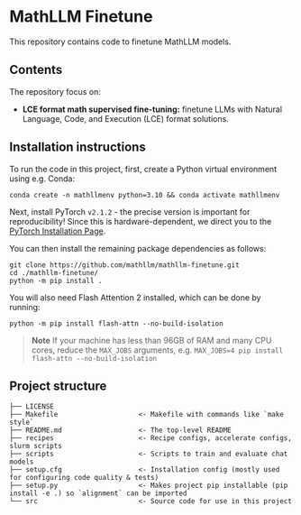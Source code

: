 # MathLLM Finetune

This repository contains code to finetune MathLLM models.

## Contents

The repository focus on:

* **LCE format math supervised fine-tuning:** finetune LLMs with Natural Language, Code, and Execution (LCE) format solutions.

## Installation instructions

To run the code in this project, first, create a Python virtual environment using e.g. Conda:

```shell
conda create -n mathllmenv python=3.10 && conda activate mathllmenv
```

Next, install PyTorch `v2.1.2` - the precise version is important for reproducibility! Since this is hardware-dependent, we
direct you to the [PyTorch Installation Page](https://pytorch.org/get-started/locally/).

You can then install the remaining package dependencies as follows:

```shell
git clone https://github.com/mathllm/mathllm-finetune.git
cd ./mathllm-finetune/
python -m pip install .
```

You will also need Flash Attention 2 installed, which can be done by running:

```shell
python -m pip install flash-attn --no-build-isolation
```

> **Note**
> If your machine has less than 96GB of RAM and many CPU cores, reduce the `MAX_JOBS` arguments, e.g. `MAX_JOBS=4 pip install flash-attn --no-build-isolation`


## Project structure

```
├── LICENSE
├── Makefile                    <- Makefile with commands like `make style`
├── README.md                   <- The top-level README
├── recipes                     <- Recipe configs, accelerate configs, slurm scripts
├── scripts                     <- Scripts to train and evaluate chat models
├── setup.cfg                   <- Installation config (mostly used for configuring code quality & tests)
├── setup.py                    <- Makes project pip installable (pip install -e .) so `alignment` can be imported
└── src                         <- Source code for use in this project
```



